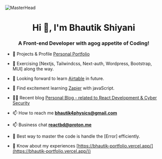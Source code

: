![MasterHead](https://imgs.search.brave.com/mT2PNe561Ko7Wdl56YqTzhYTTkrwe1-n_EO_1U10WPE/rs:fit:1200:840:1/g:ce/aHR0cHM6Ly9zdGF0/aWMxLm1ha2V1c2Vv/ZmltYWdlcy5jb20v/d29yZHByZXNzL3dw/LWNvbnRlbnQvdXBs/b2Fkcy8yMDE4LzEx/L2Rhcmstd2FsbHBh/cGVycy5qcGc)
<h1 align="center">Hi 👋, I'm Bhautik Shiyani</h1>
<h3 align="center">A Front-end Developer with agog appetite of Coding!</h3>


- 🔭 Projects & Profile [Personal Portfolio](https://bhautik-portfolio.vercel.app/)

- 🌱 Exercising [Nextjs, Tailwindcss, Next-auth, Wordpress, Bootstrap, MUI] along the way.

- 🌱 Looking forward to learn [Airtable](https://www.airtable.com/) in future.

- 🌱 Find excitement learning [Zapier](https://zapier.com/) with javaScript.

- 👨‍💻 Recent blog [Personal Blog - related to React Development & Cyber Security](https://devtec.tech/)

- 📫 How to reach me **bhautik4physics@gmail.com**

-  📫 Business chat **reactbd@proton.me**

- 📄 Best way to master the code is handle the [Error] efficiently.

- 📄 Know about my experiences [https://bhautik-portfolio.vercel.app/](https://bhautik-portfolio.vercel.app/))
